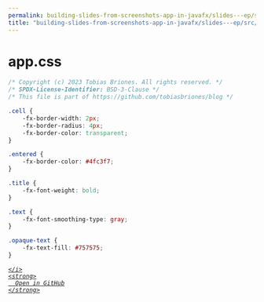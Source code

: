 ```yaml
---
permalink: building-slides-from-screenshots-app-in-javafx/slides---ep/src/main/resources/app.css.html
title: "building-slides-from-screenshots-app-in-javafx/slides---ep/src/main/resources/app.css"
---
```


# app.css
```css
/* Copyright (c) 2023 Tobias Briones. All rights reserved. */
/* SPDX-License-Identifier: BSD-3-Clause */
/* This file is part of https://github.com/tobiasbriones/blog */

.cell {
    -fx-border-width: 2px;
    -fx-border-radius: 4px;
    -fx-border-color: transparent;
}

.entered {
    -fx-border-color: #4fc3f7;
}

.title {
    -fx-font-weight: bold;
}

.text {
    -fx-font-smoothing-type: gray;
}

.opaque-text {
    -fx-text-fill: #757575;
}

```
<div class="social open-gh-btn my-4">
  <a class="btn btn-github" href="https://github.com/tobiasbriones/blog/tree/main/swe/dev/java/javafx/drawing/productivity/building-slides-from-screenshots-app-in-javafx/slides---ep/src/main/resources/app.css" target="_blank">
    <i class="fab fa-github">
      
    </i>
    <strong>
      Open in GitHub
    </strong>
  </a>
</div>